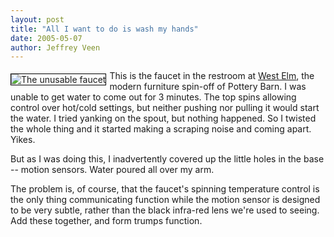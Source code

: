 ```yaml
---
layout: post
title: "All I want to do is wash my hands"
date: 2005-05-07
author: Jeffrey Veen
---
```

<a href="http://www.flickr.com/photos/veen/12813672/"><img src="http://photos10.flickr.com/12813672_f0ecd7d671_m.jpg" alt="The unusable faucet" style="border: 1px solid black; float: left; margin: 5px 5px 0 0;" /></a>

This is the faucet in the restroom at <a href="http://westelm.com/">West Elm</a>, the modern furniture spin-off of Pottery Barn. I was unable to get water to come out for 3 minutes. The top spins allowing control over hot/cold settings, but neither pushing nor pulling it would start the water. I tried yanking on the spout, but nothing happened. So I twisted the whole thing and it started making a scraping noise and coming apart. Yikes.

But as I was doing this, I inadvertently covered up the little holes in the base -- motion sensors. Water poured all over my arm.

The problem is, of course, that the faucet's spinning temperature control is the only thing communicating function while the motion sensor is designed to be very subtle, rather than the black infra-red lens we're used to seeing. Add these together, and form trumps function.
